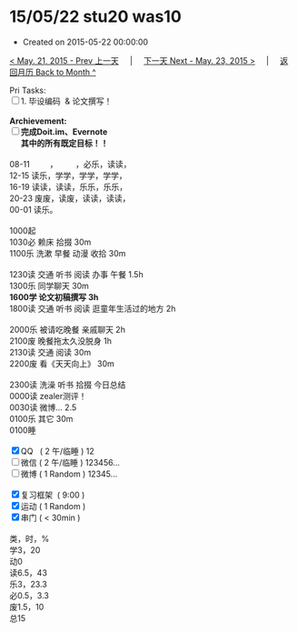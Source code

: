 # 15/05/22 stu20 was10

- Created on 2015-05-22 00:00:00

[< May. 21, 2015 - Prev 上一天](/_archived/lifelogs/2015/05/d21.md) &nbsp; &nbsp; | &nbsp; &nbsp; [下一天 Next - May. 23, 2015 >](/_archived/lifelogs/2015/05/d23.md) &nbsp; &nbsp; |  &nbsp; &nbsp; [返回月历 Back to Month ^](/_archived/lifelogs/2015/05/index.md)
<br/><div>Pri Tasks:<br/><input type="checkbox" />1. 毕设编码  & 论文撰写！</div><div><br/></div><div><b>Archievement:</b></div><div><b><input type="checkbox" />完成Doit.im、</b><b>Evernote</b></div><div><b>      其中的</b><b>所有</b><b>既定目标！！</b></div><div><div><br/></div>08-11         ，        ，必乐，读读，<br/>12-15 读乐，学学，学学，学学，<br/>16-19 读读，读读，乐乐，乐乐，<br/>20-23 废废，读废，读读，读读，</div><div>00-01 读乐。</div><div><div><br/></div>1000起<br/>1030必 赖床 拾掇 30m </div><div>1100乐 洗漱 早餐 动漫 收拾 30m</div><div><div><br/></div>1230读 交通 听书 阅读 办事 午餐 1.5h</div><div>1300乐 同学聊天 30m</div><div><b>1600学 </b><b>论文初稿撰写</b><b> 3h</b></div><div><div>1800读 交通 听书 阅读 逛童年生活过的地方 2h</div><div><br/></div>2000乐 被请吃晚餐 亲戚聊天 2h</div><div>2100废 晚餐拖太久没脱身 1h</div><div>2130读 交通 阅读 30m</div><div>2200废 看《天天向上》 30m</div><div><div><br/></div>2300读 洗澡 听书 拾掇 今日总结<b><br/></b></div><div>0000读 zealer测评！</div><div>0030读 微博… 2.5</div><div>0100乐 其它 30m</div><div>0100睡</div><div><br/></div><div><input type="checkbox" checked="true" />QQ   ( 2 午/临睡 ) 12<br/><input type="checkbox" />微信 ( 2 午/临睡 ) 123456…</div><div><input type="checkbox" />微博 ( 1 Random ) 12345…</div><div><br/></div><div><input type="checkbox" checked="true" />复习框架  ( 9:00 ) <br/></div><div><input type="checkbox" checked="true" />运动 ( 1 Random ) </div><div><input type="checkbox" checked="true" />串门 ( < 30min ) </div><div><div><br/></div>类，时，%<br/>学3，20<br/>动0<br/>读6.5，43<br/>乐3，23.3<br/>必0.5，3.3<br/>废1.5，10<br/>总15</div>
